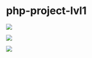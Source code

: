 # php-project-lvl1
<a href="https://asciinema.org/a/P4GQSrzb6FMQh9SIR2wXtIGtX" target="_blank"><img src="https://asciinema.org/a/P4GQSrzb6FMQh9SIR2wXtIGtX.svg" /></a>

<a href="https://codeclimate.com/github/aspov/php-project-lvl1/maintainability"><img src="https://api.codeclimate.com/v1/badges/355b3ce8cdf6ae9f2646/maintainability" /></a>

<a href="https://codeclimate.com/github/aspov/php-project-lvl1/test_coverage"><img src="https://api.codeclimate.com/v1/badges/355b3ce8cdf6ae9f2646/test_coverage" /></a>
